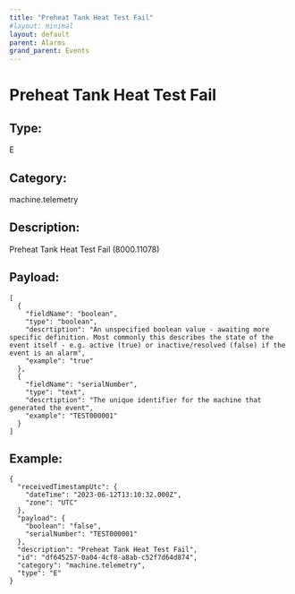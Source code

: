 ```yaml
---
title: "Preheat Tank Heat Test Fail"
#layout: minimal
layout: default
parent: Alarms
grand_parent: Events
---
```


# Preheat Tank Heat Test Fail

## Type:

E

## Category:

machine.telemetry

## Description: 

Preheat Tank Heat Test Fail (8000.11078)

## Payload:

```
[
  {
    "fieldName": "boolean",
    "type": "boolean",
    "descrtiption": "An unspecified boolean value - awaiting more specific definition. Most commonly this describes the state of the event itself - e.g. active (true) or inactive/resolved (false) if the event is an alarm",
    "example": "true"
  },
  {
    "fieldName": "serialNumber",
    "type": "text",
    "descrtiption": "The unique identifier for the machine that generated the event",
    "example": "TEST000001"
  }
]
```

## Example:

```
{
  "receivedTimestampUtc": {
    "dateTime": "2023-06-12T13:10:32.000Z",
    "zone": "UTC"
  },
  "payload": {
    "boolean": "false",
    "serialNumber": "TEST000001"
  },
  "description": "Preheat Tank Heat Test Fail",
  "id": "df645257-0a04-4cf8-a8ab-c52f7d64d874",
  "category": "machine.telemetry",
  "type": "E"
}
```
